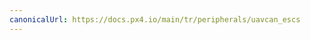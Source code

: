 ```yaml
---
canonicalUrl: https://docs.px4.io/main/tr/peripherals/uavcan_escs
---
```


<Redirect to="../uavcan/escs" />